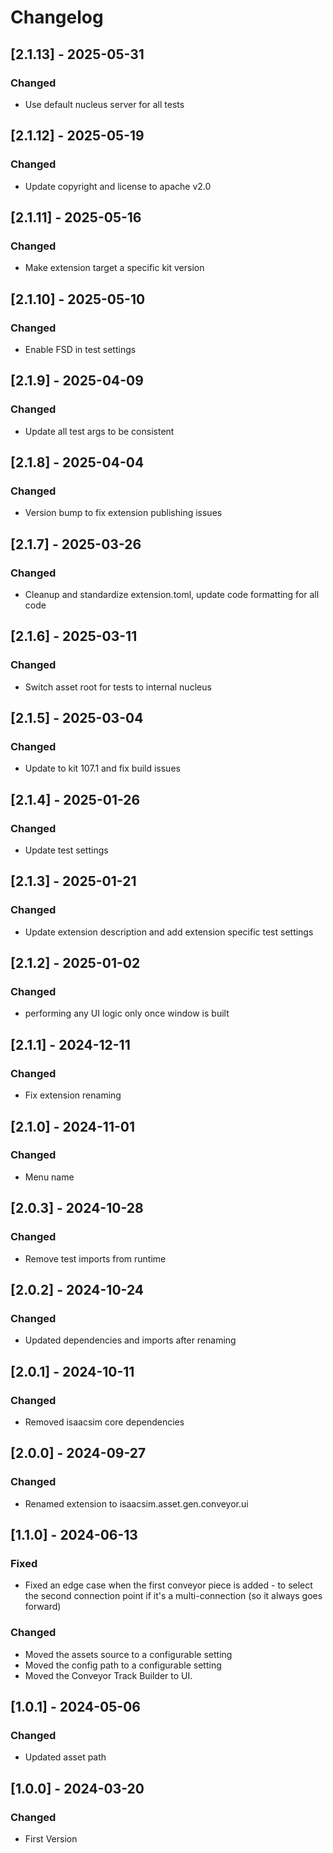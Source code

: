 # Changelog
## [2.1.13] - 2025-05-31
### Changed
- Use default nucleus server for all tests

## [2.1.12] - 2025-05-19
### Changed
- Update copyright and license to apache v2.0

## [2.1.11] - 2025-05-16
### Changed
- Make extension target a specific kit version

## [2.1.10] - 2025-05-10
### Changed
- Enable FSD in test settings

## [2.1.9] - 2025-04-09
### Changed
- Update all test args to be consistent

## [2.1.8] - 2025-04-04
### Changed
- Version bump to fix extension publishing issues

## [2.1.7] - 2025-03-26
### Changed
- Cleanup and standardize extension.toml, update code formatting for all code

## [2.1.6] - 2025-03-11
### Changed
- Switch asset root for tests to internal nucleus

## [2.1.5] - 2025-03-04
### Changed
- Update to kit 107.1 and fix build issues

## [2.1.4] - 2025-01-26
### Changed
- Update test settings

## [2.1.3] - 2025-01-21
### Changed
- Update extension description and add extension specific test settings

## [2.1.2] - 2025-01-02
### Changed
- performing any UI logic only once window is built

## [2.1.1] - 2024-12-11
### Changed
- Fix extension renaming

## [2.1.0] - 2024-11-01
### Changed
- Menu name

## [2.0.3] - 2024-10-28
### Changed
- Remove test imports from runtime

## [2.0.2] - 2024-10-24
### Changed
- Updated dependencies and imports after renaming

## [2.0.1] - 2024-10-11
### Changed
- Removed isaacsim core dependencies

## [2.0.0] - 2024-09-27
### Changed
- Renamed extension to isaacsim.asset.gen.conveyor.ui

## [1.1.0] - 2024-06-13
### Fixed
- Fixed an edge case when the first conveyor piece is added - to select the second connection point if it's a multi-connection (so it always goes forward)

### Changed
- Moved the assets source to a configurable setting
- Moved the config path to a configurable setting
- Moved the Conveyor Track Builder to UI.

## [1.0.1] - 2024-05-06
### Changed
- Updated asset path

## [1.0.0] - 2024-03-20
### Changed
- First Version

